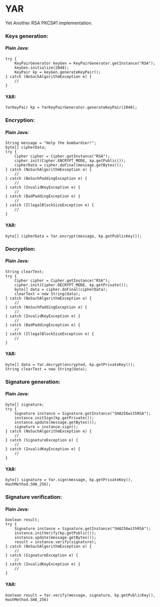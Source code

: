 YAR
===

Yet Another RSA PKCS#1 implementation.

### Keys generation: ###
#### Plain Java: ####
```
try {
    KeyPairGenerator keyGen = KeyPairGenerator.getInstance("RSA");
    keyGen.initialize(2048);
    KeyPair kp = keyGen.generateKeyPair();
} catch (NoSuchAlgorithmException e) {
    //
}
```

#### YAR: ####
```
YarKeyPair kp = YarKeyPairGenerator.generateKeyPair(2048);
```

### Encryption: ###
#### Plain Java: ####
```
String message = "Help the bombardier!";
byte[] cipherData;
try {
    Cipher cipher = Cipher.getInstance("RSA");
    cipher.init(Cipher.ENCRYPT_MODE, kp.getPublic());
    cipherData = cipher.doFinal(message.getBytes());
} catch (NoSuchAlgorithmException e) {
    //
} catch (NoSuchPaddingException e) {
    //
} catch (InvalidKeyException e) {
    //
} catch (BadPaddingException e) {
    //
} catch (IllegalBlockSizeException e) {
    //
}
```

#### YAR: ####
```
byte[] cipherData = Yar.encrypt(message, kp.getPublicKey());
```

### Decryption: ###
#### Plain Java: ####
```
String clearText;
try {
    Cipher cipher = Cipher.getInstance("RSA");
    cipher.init(Cipher.DECRYPT_MODE, kp.getPrivate());
    byte[] data = cipher.doFinal(cipherData);
    clearText = new String(data);
} catch (NoSuchAlgorithmException e) {
    //
} catch (NoSuchPaddingException e) {
    //
} catch (InvalidKeyException e) {
    //
} catch (BadPaddingException e) {
    //
} catch (IllegalBlockSizeException e) {
    //
}
```

#### YAR: ####
```
byte[] data = Yar.decrypt(encrypted, kp.getPrivateKey());
String clearText = new String(data);
```

### Signature generation: ###
#### Plain Java: ####
```
byte[] signature;
try {
    Signature instance = Signature.getInstance("SHA256withRSA");
    instance.initSign(kp.getPrivate());
    instance.update(message.getBytes());
    signature = instance.sign();
} catch (NoSuchAlgorithmException e) {
    //
} catch (SignatureException e) {
    //
} catch (InvalidKeyException e) {
    //
}
```

#### YAR: ####
```
byte[] signature = Yar.sign(message, kp.getPrivateKey(), HashMethod.SHA_256);
```

### Signature verification: ###
#### Plain Java: ####
```
boolean result;
try {
    Signature instance = Signature.getInstance("SHA256withRSA");
    instance.initVerify(kp.getPublic());
    instance.update(message.getBytes());
    result = instance.verify(signature);
} catch (NoSuchAlgorithmException e) {
    //
} catch (SignatureException e) {
    //
} catch (InvalidKeyException e) {
    //
}
```

#### YAR: ####
```
boolean result = Yar.verify(message, signature, kp.getPublicKey(), HashMethod.SHA_256)
```
